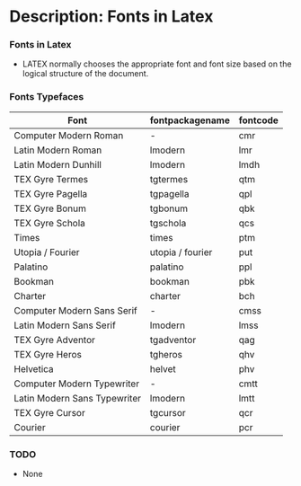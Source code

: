 # Description: Fonts in Latex

### Fonts in Latex
* LATEX normally chooses the appropriate font and font size based on the logical structure of the document.

### Fonts Typefaces
|Font                           | fontpackagename   | fontcode  |
|-------------------------------|-------------------|-----------|
| Computer Modern Roman         | -                 | cmr       |
| Latin Modern Roman            | lmodern           | lmr       |
| Latin Modern Dunhill          | lmodern           | lmdh      |
| TEX Gyre Termes               | tgtermes          | qtm       |
| TEX Gyre Pagella              | tgpagella         | qpl       |
| TEX Gyre Bonum                | tgbonum           | qbk       |
| TEX Gyre Schola               | tgschola          | qcs       |
| Times                         | times             | ptm       |
| Utopia / Fourier              | utopia / fourier  | put       |
| Palatino                      | palatino          | ppl       |
| Bookman                       | bookman           | pbk       |
| Charter                       | charter           | bch       |
| Computer Modern Sans Serif    | -                 | cmss      |
| Latin Modern Sans Serif       | lmodern           | lmss      |
| TEX Gyre Adventor             | tgadventor        | qag       |
| TEX Gyre Heros                | tgheros           | qhv       |
| Helvetica                     | helvet            | phv       |
| Computer Modern Typewriter    | -                 | cmtt      |
| Latin Modern Sans Typewriter  | lmodern           | lmtt      |
| TEX Gyre Cursor               | tgcursor	        | qcr       |
| Courier	                    | courier           | pcr       |

### TODO
* None
